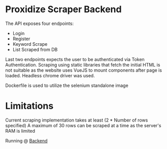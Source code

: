 
# Proxidize Scraper Backend


The API exposes four endpoints:
* Login
* Register
* Keyword Scrape
* List Scraped from DB

Last two endpoints expects the user to be authenticated via Token Authentication.
Scraping using static libraries that fetch the initial HTML is not suitable as the website uses VueJS to mount components after page is loaded. Headless chrome driver was used.

Dockerfile is used to utilize the selenium standalone image

# Limitations
Current scraping implementation takes at least (2 * Number of rows specified)
A maximum of 30 rows can be scraped at a time as the server's RAM is limited

Running @ [Backend](https://proxidize-scraper-backend-production.up.railway.app/)